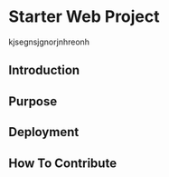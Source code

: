 # Starter Web Project

kjsegnsjgnorjnhreonh

## Introduction

## Purpose

## Deployment

## How To Contribute